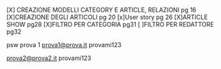 [X] CREAZIONE MODELLI CATEGORY E ARTICLE, RELAZIONI pg 16
[X]CREAZIONE DEGLI ARTICOLI pg 20
[x]User story pg 26
[X]ARTICLE SHOW pg28
[X]FILTRO PER CATEGORIA pg31
[ ]FILTRO PER REDATTORE pg32

psw prova 1 prova1@prova.it
provami123


prova2@prova2.it
provami123